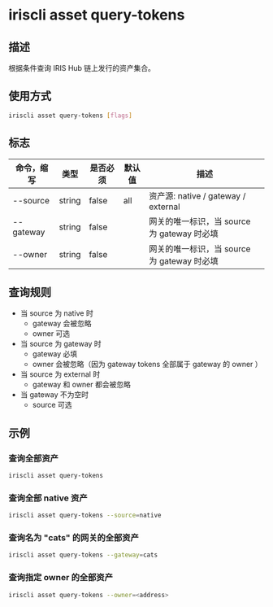 # iriscli asset query-tokens

## 描述

根据条件查询 IRIS Hub 链上发行的资产集合。

## 使用方式

```bash
iriscli asset query-tokens [flags]
```

## 标志

| 命令，缩写         | 类型    | 是否必须 | 默认值        | 描述                                                         |
| ------------------ | ------- | -------- | ------------- | ------------------------------------------------------------ |
| --source           | string  | false    | all           | 资产源: native / gateway / external                           |
| --gateway          | string  | false    |               | 网关的唯一标识，当 source 为 gateway 时必填                  |
| --owner            | string  | false    |               | 网关的唯一标识，当 source 为 gateway 时必填                  |

## 查询规则

- 当 source 为 native 时
    - gateway 会被忽略
    - owner 可选
- 当 source 为 gateway 时
    - gateway 必填
    - owner 会被忽略（因为 gateway tokens 全部属于 gateway 的 owner ）
- 当 source 为 external 时
    - gateway 和 owner 都会被忽略
- 当 gateway 不为空时
    - source 可选    
    
## 示例

### 查询全部资产

```bash
iriscli asset query-tokens
```

### 查询全部 native 资产

```bash
iriscli asset query-tokens --source=native
```

### 查询名为 "cats" 的网关的全部资产

```bash
iriscli asset query-tokens --gateway=cats
```

### 查询指定 owner 的全部资产

```bash
iriscli asset query-tokens --owner=<address>
```